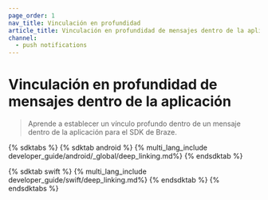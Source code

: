 ```yaml
---
page_order: 1
nav_title: Vinculación en profundidad
article_title: Vinculación en profundidad de mensajes dentro de la aplicación para el SDK de Braze
channel:
  - push notifications
---
```


# Vinculación en profundidad de mensajes dentro de la aplicación

> Aprende a establecer un vínculo profundo dentro de un mensaje dentro de la aplicación para el SDK de Braze.

{% sdktabs %}
{% sdktab android %}
{% multi_lang_include developer_guide/android/_global/deep_linking.md%}
{% endsdktab %}

{% sdktab swift %}
{% multi_lang_include developer_guide/swift/deep_linking.md%}
{% endsdktab %}
{% endsdktabs %}
